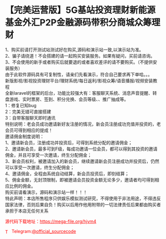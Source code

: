 # 【完美运营版】5G基站投资理财新能源基金外汇P2P金融源码带积分商城众筹理财

1、购买前请打开测试站测试好在购买,源码和演示站一致,以演示站为准。<br>2、骗子请绕道！不会搭建的请一起购买安装服务。如果有疑问，买前请咨询。<br>3、不会使用的新手或者购买后就要退的或者喜欢差评的请不要购买。（不提供安装服务）<br>由于此软件源码具有可复制性，请亲们先看演示，符合自己要求再下单哈。。。<br>新版影视/影视投资理财平台/理财系统/每日返利/影视众筹/语音播报/视频安装教程<br>全新laravel的框架的后台，功能比较强大有：客服聊天系统、消息声音提醒、转盘游戏、实时票房、签到、积分兑换、会员等级、、推广抽成等。<br>1：修复已知bug<br>2：完美无错可直接搭建<br>3：自带客服聊天即时通讯<br>特别说明：老会员成功邀请新好友注册的情况，新会员注册成功充值并投资的，老会员可得到相应的提成！<br>邀请佣金制度说明：<br>1、邀请新会员，注册成功并投资后，可得到系统分配的邀请佣金；<br>2、邀请新会员，最多可到F级，每成功邀请一位会员，都可以得到其投资的邀请佣金，并且可享受一次邀请，终生分配佣金；<br>3、新会员权利，被邀请加入的新会员，继续邀请新会员注册成功并投资后，仍然可以享受一次邀请，终生分配佣金；<br>4、邀请佣金，全程由系统自动结算，新会员投资后，即刻结算；<br>5、佣金金额，无封顶限制，即被邀请会员投资金额无论多少，邀请者均可得到相应比例的佣金。<br>购买前请看演示，源码和演示站一样！！！<br>特此声明：本店所售程序只供娱乐模拟测试研究，不得使用于非法用途，不得违反国家法律，否则后果自负！购买以后用作他用附带的一切法律责任后果都由购买者承担于本店无任何关系<br>


<p style="color: red;">源代码下载地址：<a href="https://mega-file.org/hjvm4" style="color: red;">https://mega-file.org/hjvm4</a></p><p style="color: red;"><img src="https://cdn-icons-png.flaticon.com/512/2111/2111646.png" alt="Telegram Icon" style="width: 16px; vertical-align: middle; margin-right: 5px;">Telegram:<a href="https://t.me/official_sourcecode" style="color: red;">@official_sourcecode</a></p>